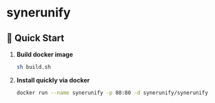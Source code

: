 # synerunify

## 🚀 Quick Start

1. **Build docker image**
   ```bash
   sh build.sh
   ```
2. **Install quickly via docker**
   ```bash
   docker run --name synerunify -p 80:80 -d synerunify/synerunify
   ```